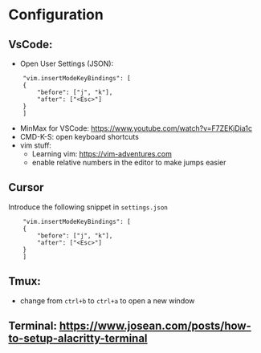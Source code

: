 # Configuration
## VsCode:
- Open User Settings (JSON):
```
    "vim.insertModeKeyBindings": [
    {
        "before": ["j", "k"],
        "after": ["<Esc>"]
    }
    ]
```
- MinMax for VSCode: https://www.youtube.com/watch?v=F7ZEKjDia1c
- CMD-K-S: open keyboard shortcuts
- vim stuff:
    - Learning vim: https://vim-adventures.com
    - enable relative numbers in the editor to make jumps easier
## Cursor 
Introduce the following snippet in `settings.json`
```
    "vim.insertModeKeyBindings": [
    {
        "before": ["j", "k"],
        "after": ["<Esc>"]
    }
    ]
```
## Tmux: 
- change from `ctrl+b` to `ctrl+a` to open a new window
## Terminal: https://www.josean.com/posts/how-to-setup-alacritty-terminal 
